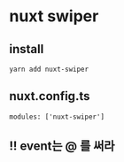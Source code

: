 # nuxt swiper

## install

```
yarn add nuxt-swiper
```

## nuxt.config.ts

```
modules: ['nuxt-swiper']
```
## !! event는 @ 를 써라